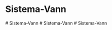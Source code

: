 # Sistema-Vann
#   S i s t e m a - V a n n  
 #   S i s t e m a - V a n n  
 #   S i s t e m a - V a n n  
 